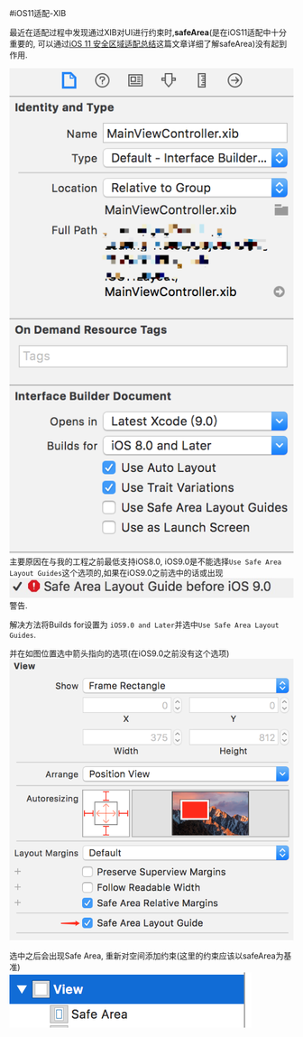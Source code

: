 #iOS11适配-XIB

最近在适配过程中发现通过XIB对UI进行约束时,**safeArea**(是在iOS11适配中十分重要的, 可以通过[iOS 11 安全区域适配总结](http://www.jianshu.com/p/efbc8619d56b)这篇文章详细了解safeArea)没有起到作用.  

![](https://github.com/leeyii/Learning-notes/blob/master/image/iOSNweF_2.png)  
主要原因在与我的工程之前最低支持iOS8.0, iOS9.0是不能选择`Use Safe Area Layout Guides`这个选项的,如果在iOS9.0之前选中的话或出现![](https://github.com/leeyii/Learning-notes/blob/master/image/iOSNweF_1.png)警告.


解决方法将Builds for设置为 `iOS9.0 and Later`并选中`Use Safe Area Layout Guides`.  

并在如图位置选中箭头指向的选项(在iOS9.0之前没有这个选项)
![](https://github.com/leeyii/Learning-notes/blob/master/image/iOSNweF_3.png)

选中之后会出现Safe Area, 重新对空间添加约束(这里的约束应该以safeArea为基准)  
![](https://github.com/leeyii/Learning-notes/blob/master/image/iOSNweF_4.png)  
